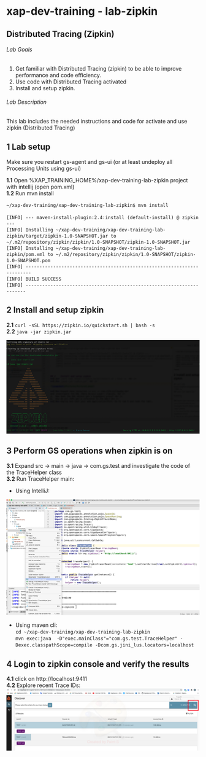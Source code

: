 # xap-dev-training - lab-zipkin

## 	Distributed Tracing (Zipkin)

###### Lab Goals
1.  Get familiar with Distributed Tracing (zipkin) to be able to improve performance and code efficiency.
2.  Use code with Distributed Tracing activated
3. Install and setup zipkin.

###### Lab Description
This lab includes the needed instructions and code for activate and use zipkin (Distributed Tracing)


## 1 Lab setup
Make sure you restart gs-agent and gs-ui (or at least undeploy all Processing Units using gs-ui)

**1.1** Open %XAP_TRAINING_HOME%/xap-dev-training-lab-zipkin project with intellij (open pom.xml)<br>
**1.2** Run mvn install

    ~/xap-dev-training/xap-dev-training-lab-zipkin$ mvn install
    
    [INFO] --- maven-install-plugin:2.4:install (default-install) @ zipkin ---
    [INFO] Installing ~/xap-dev-training/xap-dev-training-lab-zipkin/target/zipkin-1.0-SNAPSHOT.jar to ~/.m2/repository/zipkin/zipkin/1.0-SNAPSHOT/zipkin-1.0-SNAPSHOT.jar
    [INFO] Installing ~/xap-dev-training/xap-dev-training-lab-zipkin/pom.xml to ~/.m2/repository/zipkin/zipkin/1.0-SNAPSHOT/zipkin-1.0-SNAPSHOT.pom
    [INFO] ------------------------------------------------------------------------
    [INFO] BUILD SUCCESS
    [INFO] ----------------------------------------------------------------------



## 2	Install and setup zipkin
**2.1**	`curl -sSL https://zipkin.io/quickstart.sh | bash -s` <br />
**2.2**	`java -jar zipkin.jar` <br />

![snapshot](Pictures/Picture1.png)

## 3 Perform GS operations when zipkin is on

**3.1**	Expand src -> main -> java -> com.gs.test
and investigate the code of the TraceHelper class <br />
**3.2**	Run TraceHelper main:
* Using IntelliJ:

![snapshot](Pictures/Picture2.png)

* Using maven cli:<br>
`cd ~/xap-dev-training/xap-dev-training-lab-zipkin`<br>
`mvn exec:java  -D"exec.mainClass"="com.gs.test.TraceHelper" -Dexec.classpathScope=compile -Dcom.gs.jini_lus.locators=localhost`<br>

## 4 Login to zipkin console and verify the results
**4.1**	click on http://localhost:9411<br>
**4.2**	Explore recent Trace IDs:<br>
![snapshot](Pictures/Picture3.png)